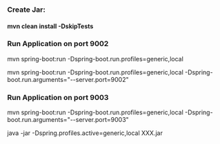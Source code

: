 ### Create Jar: 
#### mvn clean install -DskipTests 

### Run Application on port 9002 
mvn spring-boot:run -Dspring-boot.run.profiles=generic,local

mvn spring-boot:run -Dspring-boot.run.profiles=generic,local -Dspring-boot.run.arguments="--server.port=9002"



### Run Application on port 9003 
mvn spring-boot:run -Dspring-boot.run.profiles=generic,local -Dspring-boot.run.arguments="--server.port=9003"

java -jar -Dspring.profiles.active=generic,local XXX.jar